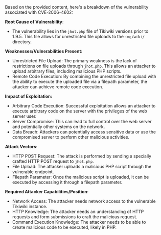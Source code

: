 Based on the provided content, here's a breakdown of the vulnerability associated with CVE-2006-4602:

**Root Cause of Vulnerability:**
- The vulnerability lies in the `jhot.php` file of Tikiwiki versions prior to 1.9.5. This file allows for unrestricted file uploads to the `img/wiki/` directory.

**Weaknesses/Vulnerabilities Present:**
- Unrestricted File Upload: The primary weakness is the lack of restrictions on file uploads through `jhot.php`. This allows an attacker to upload arbitrary files, including malicious PHP scripts.
- Remote Code Execution: By combining the unrestricted file upload with the ability to execute the uploaded file via a filepath parameter, the attacker can achieve remote code execution.

**Impact of Exploitation:**
- Arbitrary Code Execution: Successful exploitation allows an attacker to execute arbitrary code on the server with the privileges of the web server user.
- Server Compromise: This can lead to full control over the web server and potentially other systems on the network.
- Data Breach: Attackers can potentially access sensitive data or use the compromised server to perform other malicious activities.

**Attack Vectors:**
- HTTP POST Request: The attack is performed by sending a specially crafted HTTP POST request to `jhot.php`.
- File Upload: The attacker uploads a malicious PHP script through the vulnerable endpoint.
- Filepath Parameter: Once the malicious script is uploaded, it can be executed by accessing it through a filepath parameter.

**Required Attacker Capabilities/Position:**
- Network Access: The attacker needs network access to the vulnerable Tikiwiki instance.
- HTTP Knowledge: The attacker needs an understanding of HTTP requests and form submissions to craft the malicious request.
- Command Execution Knowledge: The attacker needs to be able to create malicious code to be executed, likely in PHP.